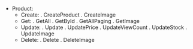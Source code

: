﻿- Product:
	+ Create:
		. CreateProduct
		. CreateImage
	+ Get:
		. GetAll
		. GetById
		. GetAllPaging
		. GetImage
	+ Update:
		. Update
		. UpdatePrice
		. UpdateViewCount
		. UpdateStock
		. UpdateImage
	+ Delete:
		. Delete
		. DeleteImage